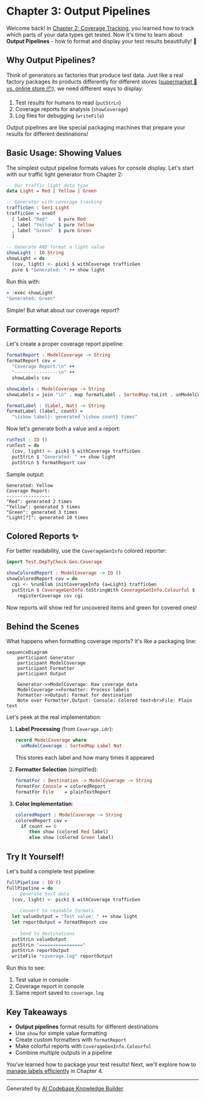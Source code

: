 # Chapter 3: Output Pipelines

Welcome back! In [Chapter 2: Coverage Tracking](02_coverage_tracking_.md), you learned how to track which parts of your data types get tested. Now it's time to learn about **Output Pipelines** - how to format and display your test results beautifully! 🎨

## Why Output Pipelines?

Think of generators as factories that produce test data. Just like a real factory packages its products differently for different stores ([supermarket 🛒 vs. online store 📦](https://examples.com)), we need different ways to display:
1. Test results for humans to read (`putStrLn`)
2. Coverage reports for analysis (`showCoverage`)
3. Log files for debugging (`writeFile`)

Output pipelines are like special packaging machines that prepare your results for different destinations!

## Basic Usage: Showing Values

The simplest output pipeline formats values for console display. Let's start with our traffic light generator from Chapter 2:

```idris
-- Our traffic light data type
data Light = Red | Yellow | Green

-- Generator with coverage tracking
trafficGen : Gen1 Light
trafficGen = oneOf 
  [ label "Red"    $ pure Red
  , label "Yellow" $ pure Yellow
  , label "Green"  $ pure Green
  ]

-- Generate AND format a light value
showLight : IO String
showLight = do
  (cov, light) <- pick1 $ withCoverage trafficGen
  pure $ "Generated: " ++ show light
```

Run this with:
```idris
> :exec showLight
"Generated: Green"
```
Simple! But what about our coverage report?

## Formatting Coverage Reports

Let's create a proper coverage report pipeline:

```idris
formatReport : ModelCoverage -> String
formatReport cov = 
  "Coverage Report:\n" ++ 
  "----------------\n" ++
  showLabels cov

showLabels : ModelCoverage -> String
showLabels = join "\n" . map formatLabel . SortedMap.toList . unModelCoverage

formatLabel : (Label, Nat) -> String
formatLabel (label, count) = 
  "\{show label}: generated \{show count} times"
```

Now let's generate both a value and a report:

```idris
runTest : IO ()
runTest = do
  (cov, light) <- pick1 $ withCoverage trafficGen
  putStrLn $ "Generated: " ++ show light
  putStrLn $ formatReport cov
```

Sample output:
```
Generated: Yellow
Coverage Report:
----------------
"Red": generated 2 times
"Yellow": generated 5 times
"Green": generated 3 times
"Light[?]": generated 10 times
```

## Colored Reports ✨

For better readability, use the `CoverageGenInfo` colored reporter:

```idris
import Test.DepTyCheck.Gen.Coverage

showColoredReport : ModelCoverage -> IO ()
showColoredReport cov = do
  cgi <- %runElab initCoverageInfo {a=Light} trafficGen
  putStrLn $ CoverageGenInfo.toStringWith CoverageGenInfo.Colourful $
    registerCoverage cov cgi
```

Now reports will show red for uncovered items and green for covered ones!

## Behind the Scenes

What happens when formatting coverage reports? It's like a packaging line:

```mermaid
sequenceDiagram
    participant Generator
    participant ModelCoverage
    participant Formatter
    participant Output
    
    Generator->>ModelCoverage: Raw coverage data
    ModelCoverage->>Formatter: Process labels
    Formatter->>Output: Format for destination
    Note over Formatter,Output: Console: Colored text<br>File: Plain text
```

Let's peek at the real implementation:

1. **Label Processing** (from `Coverage.idr`):
   ```idris
   record ModelCoverage where
     unModelCoverage : SortedMap Label Nat
   ```
   This stores each label and how many times it appeared

2. **Formatter Selection** (simplified):
   ```idris
   formatFor : Destination -> ModelCoverage -> String
   formatFor Console = coloredReport
   formatFor File    = plainTextReport
   ```

3. **Color Implementation**:
   ```idris
   coloredReport : ModelCoverage -> String
   coloredReport cov = 
     if count == 0 
        then show (colored Red label)
        else show (colored Green label)
   ```

## Try It Yourself!

Let's build a complete test pipeline:

```idris
fullPipeline : IO ()
fullPipeline = do
  -- Generate test data
  (cov, light) <- pick1 $ withCoverage trafficGen
  
  -- Convert to readable formats
  let valueOutput = "Test value: " ++ show light
  let reportOutput = formatReport cov
  
  -- Send to destinations
  putStrLn valueOutput
  putStrLn "================"
  putStrLn reportOutput
  writeFile "coverage.log" reportOutput
```

Run this to see:
1. Test value in console
2. Coverage report in console
3. Same report saved to `coverage.log`

## Key Takeaways

- **Output pipelines** format results for different destinations
- Use `show` for simple value formatting
- Create custom formatters with `formatReport`
- Make colorful reports with `CoverageGenInfo.Colourful`
- Combine multiple outputs in a pipeline

You've learned how to package your test results! Next, we'll explore how to [manage labels efficiently](04_label_management_.md) in Chapter 4.

---

Generated by [AI Codebase Knowledge Builder](https://github.com/The-Pocket/Tutorial-Codebase-Knowledge)
